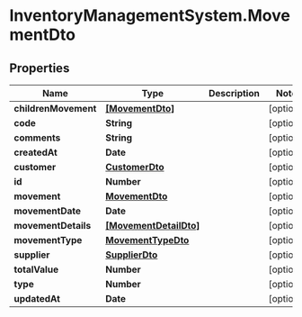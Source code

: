 # InventoryManagementSystem.MovementDto

## Properties
Name | Type | Description | Notes
------------ | ------------- | ------------- | -------------
**childrenMovement** | [**[MovementDto]**](MovementDto.md) |  | [optional] 
**code** | **String** |  | [optional] 
**comments** | **String** |  | [optional] 
**createdAt** | **Date** |  | [optional] 
**customer** | [**CustomerDto**](CustomerDto.md) |  | [optional] 
**id** | **Number** |  | [optional] 
**movement** | [**MovementDto**](MovementDto.md) |  | [optional] 
**movementDate** | **Date** |  | [optional] 
**movementDetails** | [**[MovementDetailDto]**](MovementDetailDto.md) |  | [optional] 
**movementType** | [**MovementTypeDto**](MovementTypeDto.md) |  | [optional] 
**supplier** | [**SupplierDto**](SupplierDto.md) |  | [optional] 
**totalValue** | **Number** |  | [optional] 
**type** | **Number** |  | [optional] 
**updatedAt** | **Date** |  | [optional] 


